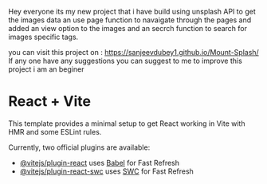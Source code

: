 Hey everyone its my new project that i have build using unsplash API to get the images data an use page function to navaigate through the pages and added an view option to the images and an secrch function to search for images specific tags.

 you can visit this project on : https://sanjeevdubey1.github.io/Mount-Splash/
If any one have any suggestions you can suggest to me to improve this project i am an beginer 

# React + Vite

This template provides a minimal setup to get React working in Vite with HMR and some ESLint rules.

Currently, two official plugins are available:

- [@vitejs/plugin-react](https://github.com/vitejs/vite-plugin-react/blob/main/packages/plugin-react/README.md) uses [Babel](https://babeljs.io/) for Fast Refresh
- [@vitejs/plugin-react-swc](https://github.com/vitejs/vite-plugin-react-swc) uses [SWC](https://swc.rs/) for Fast Refresh
